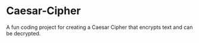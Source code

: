# Caesar-Cipher
A fun coding project for creating a Caesar Cipher that encrypts text and can be decrypted.

